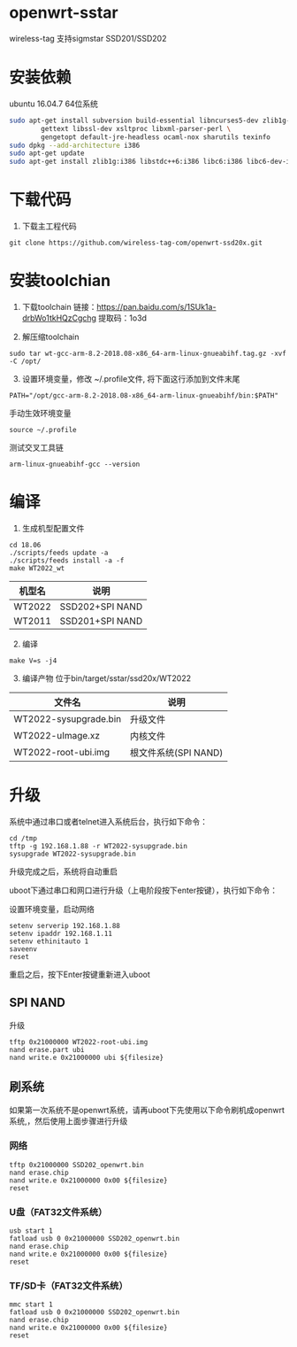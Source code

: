 # openwrt-sstar
wireless-tag 支持sigmstar SSD201/SSD202

# 安装依赖
ubuntu 16.04.7 64位系统

````sh
sudo apt-get install subversion build-essential libncurses5-dev zlib1g-dev gawk git ccache \
		gettext libssl-dev xsltproc libxml-parser-perl \
		gengetopt default-jre-headless ocaml-nox sharutils texinfo
sudo dpkg --add-architecture i386
sudo apt-get update
sudo apt-get install zlib1g:i386 libstdc++6:i386 libc6:i386 libc6-dev-i386
````

# 下载代码
1. 下载主工程代码
```
git clone https://github.com/wireless-tag-com/openwrt-ssd20x.git
```

# 安装toolchian

1. 下载toolchain
链接：https://pan.baidu.com/s/1SUk1a-drbWo1tkHQzCgchg 
提取码：1o3d 

2.  解压缩toolchain

```
sudo tar wt-gcc-arm-8.2-2018.08-x86_64-arm-linux-gnueabihf.tag.gz -xvf -C /opt/
```

3. 设置环境变量，修改 ~/.profile文件, 将下面这行添加到文件末尾
```
PATH="/opt/gcc-arm-8.2-2018.08-x86_64-arm-linux-gnueabihf/bin:$PATH"
```

手动生效环境变量
```
source ~/.profile
```

测试交叉工具链
```
arm-linux-gnueabihf-gcc --version
```


# 编译

1. 生成机型配置文件

```
cd 18.06
./scripts/feeds update -a
./scripts/feeds install -a -f
make WT2022_wt
```

| 机型名 | 说明            |
| ------ | --------------- |
| WT2022 | SSD202+SPI NAND|
| WT2011 | SSD201+SPI NAND|

2. 编译

```
make V=s -j4
```

3. 编译产物
    位于bin/target/sstar/ssd20x/WT2022

| 文件名                   | 说明                 |
| ------------------------ | -------------------- |
| WT2022-sysupgrade.bin    | 升级文件             |
| WT2022-uImage.xz         | 内核文件             |
| WT2022-root-ubi.img      | 根文件系统(SPI NAND) |


# 升级
系统中通过串口或者telnet进入系统后台，执行如下命令：

```
cd /tmp
tftp -g 192.168.1.88 -r WT2022-sysupgrade.bin
sysupgrade WT2022-sysupgrade.bin
```

升级完成之后，系统将自动重启

uboot下通过串口和网口进行升级（上电阶段按下enter按键），执行如下命令：

设置环境变量，启动网络

```
setenv serverip 192.168.1.88
setenv ipaddr 192.168.1.11
setenv ethinitauto 1
saveenv
reset
```

重启之后，按下Enter按键重新进入uboot

## SPI NAND
升级

```
tftp 0x21000000 WT2022-root-ubi.img
nand erase.part ubi
nand write.e 0x21000000 ubi ${filesize}
```

## 刷系统
如果第一次系统不是openwrt系统，请再uboot下先使用以下命令刷机成openwrt系统,，然后使用上面步骤进行升级

### 网络

```
tftp 0x21000000 SSD202_openwrt.bin
nand erase.chip
nand write.e 0x21000000 0x00 ${filesize}
reset
```

### U盘（FAT32文件系统）
```
usb start 1
fatload usb 0 0x21000000 SSD202_openwrt.bin
nand erase.chip
nand write.e 0x21000000 0x00 ${filesize}
reset
```

### TF/SD卡（FAT32文件系统）

```
mmc start 1
fatload usb 0 0x21000000 SSD202_openwrt.bin
nand erase.chip
nand write.e 0x21000000 0x00 ${filesize}
reset
```